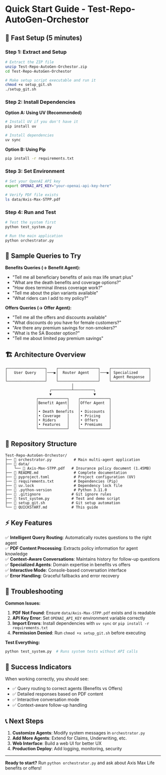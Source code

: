 # Quick Start Guide - Test-Repo-AutoGen-Orchestor

## 🚀 Fast Setup (5 minutes)

### Step 1: Extract and Setup
```bash
# Extract the ZIP file
unzip Test-Repo-AutoGen-Orchestor.zip
cd Test-Repo-AutoGen-Orchestor

# Make setup script executable and run it
chmod +x setup_git.sh
./setup_git.sh
```

### Step 2: Install Dependencies

**Option A: Using UV (Recommended)**
```bash
# Install UV if you don't have it
pip install uv

# Install dependencies
uv sync
```

**Option B: Using Pip**
```bash
pip install -r requirements.txt
```

### Step 3: Set Environment
```bash
# Set your OpenAI API key
export OPENAI_API_KEY="your-openai-api-key-here"

# Verify PDF file exists
ls data/Axis-Max-STPP.pdf
```

### Step 4: Run and Test
```bash
# Test the system first
python test_system.py

# Run the main application
python orchestrator.py
```

## 🎯 Sample Queries to Try

**Benefits Queries (→ Benefit Agent):**
- "Tell me all beneficiary benefits of axis max life smart plus"
- "What are the death benefits and coverage options?"
- "How does terminal illness coverage work?"
- "Tell me about the plan variants available"
- "What riders can I add to my policy?"

**Offers Queries (→ Offer Agent):**
- "Tell me all the offers and discounts available"  
- "What discounts do you have for female customers?"
- "Are there any premium savings for non-smokers?"
- "What is the SA Booster option?"
- "Tell me about limited pay premium savings"

## 🏗️ Architecture Overview

```
┌─────────────────┐    ┌──────────────────┐    ┌─────────────────┐
│   User Query    │───▶│  Router Agent    │───▶│ Specialized     │
│                 │    │                  │    │ Agent Response  │
└─────────────────┘    └──────────────────┘    └─────────────────┘
                              │
                    ┌─────────┴─────────┐
                    ▼                   ▼
              ┌─────────────┐    ┌─────────────┐
              │Benefit Agent│    │Offer Agent  │
              │             │    │             │
              │• Death Benefits  │• Discounts  │
              │• Coverage   │    │• Pricing    │
              │• Riders     │    │• Offers     │
              │• Features   │    │• Premiums   │
              └─────────────┘    └─────────────┘
```

## 📁 Repository Structure

```
Test-Repo-AutoGen-Orchestor/
├── 📄 orchestrator.py          # Main multi-agent application
├── 📁 data/
│   └── 📄 Axis-Max-STPP.pdf   # Insurance policy document (1.45MB)
├── 📄 README.md                # Complete documentation
├── 📄 pyproject.toml           # Project configuration (UV)
├── 📄 requirements.txt         # Dependencies (Pip)
├── 📄 uv.lock                  # Dependency lock file
├── 📄 .python-version          # Python 3.11.0
├── 📄 .gitignore              # Git ignore rules
├── 📄 test_system.py          # Test and demo script
├── 📄 setup_git.sh            # Git setup automation
└── 📄 QUICKSTART.md           # This guide
```

## ⚡ Key Features

✅ **Intelligent Query Routing**: Automatically routes questions to the right agent  
✅ **PDF Content Processing**: Extracts policy information for agent knowledge  
✅ **Context-Aware Conversations**: Maintains history for follow-up questions  
✅ **Specialized Agents**: Domain expertise in benefits vs offers  
✅ **Interactive Mode**: Console-based conversation interface  
✅ **Error Handling**: Graceful fallbacks and error recovery  

## 🔧 Troubleshooting

**Common Issues:**

1. **PDF Not Found**: Ensure `data/Axis-Max-STPP.pdf` exists and is readable
2. **API Key Error**: Set `OPENAI_API_KEY` environment variable correctly
3. **Import Errors**: Install dependencies with `uv sync` or `pip install -r requirements.txt`
4. **Permission Denied**: Run `chmod +x setup_git.sh` before executing

**Test Everything:**
```bash
python test_system.py  # Runs system tests without API calls
```

## 🎉 Success Indicators

When working correctly, you should see:
- ✅ Query routing to correct agents (Benefits vs Offers)
- ✅ Detailed responses based on PDF content
- ✅ Interactive conversation mode
- ✅ Context-aware follow-up handling

## 📞 Next Steps

1. **Customize Agents**: Modify system messages in `orchestrator.py`
2. **Add More Agents**: Extend for Claims, Underwriting, etc.
3. **Web Interface**: Build a web UI for better UX
4. **Production Deploy**: Add logging, monitoring, security

---

**Ready to start?** Run `python orchestrator.py` and ask about Axis Max Life benefits or offers!
